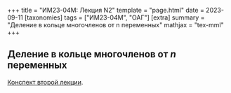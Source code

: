 +++
title = "ИМ23-04М: Лекция N2"
template = "page.html"
date = 2023-09-11
[taxonomies]
tags = ["ИМ23-04М", "ОАГ"]
[extra]
summary = "Деление в кольце многочленов от n переменных"
mathjax = "tex-mml"
+++

<!-- more -->

## Деление в кольце многочленов от $n$ переменных

[Конспект второй лекции](/2023_09_11_LectureII.pdf). 